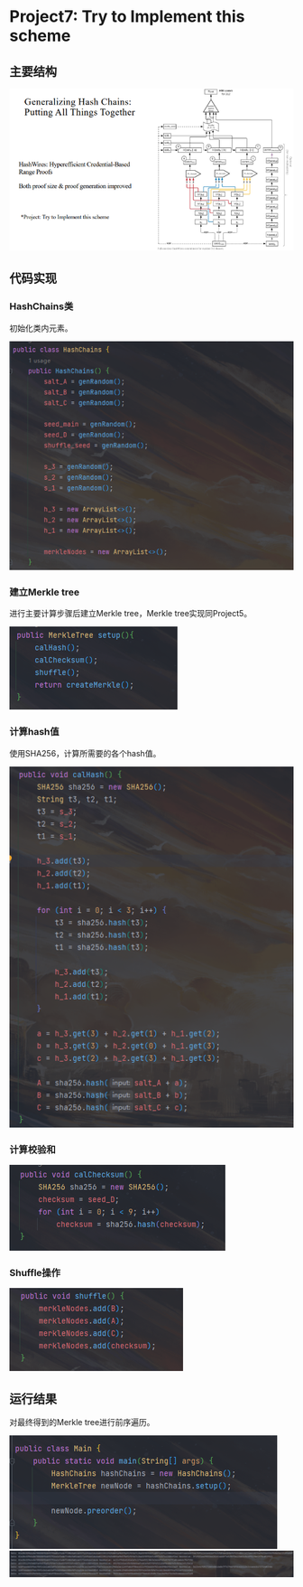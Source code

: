 # Project7: Try to Implement this scheme

## 主要结构

![Alt text](1.png)

## 代码实现

### HashChains类

初始化类内元素。

![Alt text](2.png)

### 建立Merkle tree

进行主要计算步骤后建立Merkle tree，Merkle tree实现同Project5。

![Alt text](3.png)


### 计算hash值

使用SHA256，计算所需要的各个hash值。

![Alt text](4.png)

### 计算校验和

![Alt text](5.png)

### Shuffle操作

![Alt text](6.png)

## 运行结果

对最终得到的Merkle tree进行前序遍历。

![Alt text](7.png)
![Alt text](8.png)
